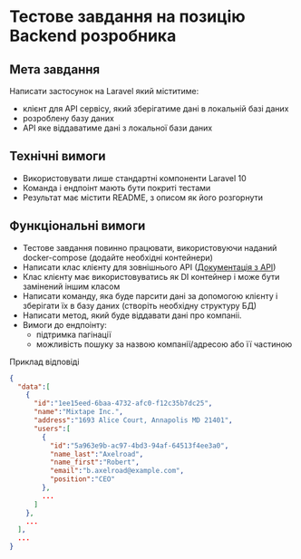 # Тестове завдання на позицію Backend розробника

## Мета завдання

Написати застосунок на Laravel який міститиме:
- клієнт для API сервісу, який зберігатиме дані в локальній базі даних
- розроблену базу даних
- API яке віддаватиме дані з локальної бази даних

## Технічні вимоги
- Використовувати лише стандартні компоненти Laravel 10
- Команда і ендпоінт мають бути покриті тестами
- Результат має містити README, з описом як його розгорнути

## Функціональні вимоги

- Тестове завдання повинно працювати, використовуючи наданий docker-compose (додайте необхідні контейнери)
- Написати клас клієнту для зовнішнього АРІ ([Документація з АРІ](api.md))
- Клас клієнту має використовуватись як DI контейнер і може бути замінений іншим класом
- Написати команду, яка буде парсити дані за допомогою клієнту і зберігати їх в базу даних (створіть необхідну структуру БД)
- Написати метод, який буде віддавати дані про компаніі.
- Вимоги до ендпоінту:
  - підтримка пагінації
  - можливість пошуку за назвою компанії/адресою або її частиною

Приклад відповіді
```json
{
  "data":[
    {
      "id":"1ee15eed-6baa-4732-afc0-f12c35b7dc25",
      "name":"Mixtape Inc.",
      "address":"1693 Alice Court, Annapolis MD 21401",
      "users":[
        {
          "id":"5a963e9b-ac97-4bd3-94af-64513f4ee3a0",
          "name_last":"Axelroad",
          "name_first":"Robert",
          "email":"b.axelroad@example.com",
          "position":"CEO"
        },
        ...
      ]
    },
    ...
  ],
  ...
}
```


